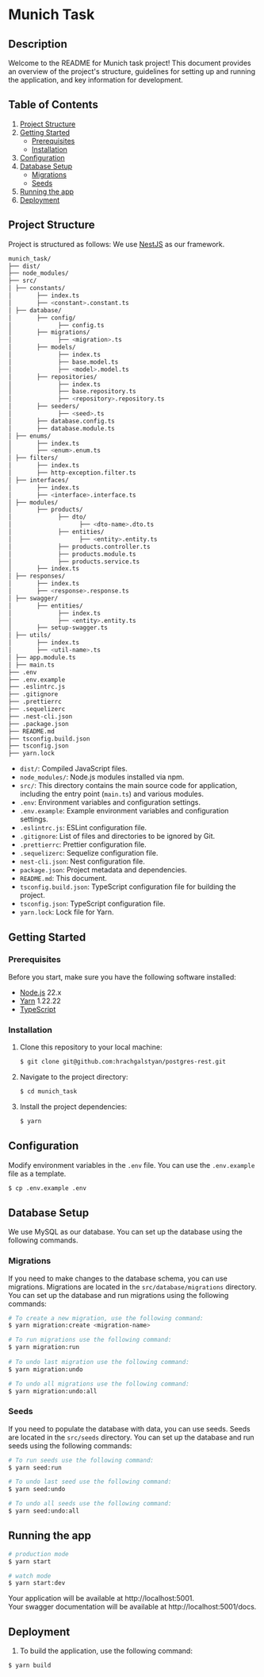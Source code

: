 # Munich Task

## Description

Welcome to the README for Munich task project! This document provides an overview of the project's structure, guidelines for setting up and running the application, and key information for development.

## Table of Contents

1. [Project Structure](#project-structure)
2. [Getting Started](#getting-started)
    - [Prerequisites](#prerequisites)
    - [Installation](#installation)
3. [Configuration](#configuration)
4. [Database Setup](#database-setup)
    - [Migrations](#migrations)
    - [Seeds](#seeds)
5. [Running the app](#running-the-app)
7. [Deployment](#deployment)

## Project Structure

Project is structured as follows:
We use [NestJS](https://nestjs.com/) as our framework.

```bash
munich_task/
├── dist/
├── node_modules/  
├── src/  
│ ├── constants/
│       ├── index.ts
│       ├── <constant>.constant.ts
│ ├── database/
│       ├── config/
│             ├── config.ts
│       ├── migrations/
│             ├── <migration>.ts
│       ├── models/
│             ├── index.ts
│             ├── base.model.ts
│             ├── <model>.model.ts
│       ├── repositories/
│             ├── index.ts
│             ├── base.repository.ts
│             ├── <repository>.repository.ts
│       ├── seeders/
│             ├── <seed>.ts
│       ├── database.config.ts
│       ├── database.module.ts
│ ├── enums/
│       ├── index.ts
│       ├── <enum>.enum.ts
│ ├── filters/
│       ├── index.ts
│       ├── http-exception.filter.ts
│ ├── interfaces/
│       ├── index.ts
│       ├── <interface>.interface.ts
│ ├── modules/
│       ├── products/
│             ├── dto/
│                   ├── <dto-name>.dto.ts
│             ├── entities/
│                   ├── <entity>.entity.ts
│             ├── products.controller.ts
│             ├── products.module.ts
│             ├── products.service.ts
│       ├── index.ts
│ ├── responses/
│       ├── index.ts
│       ├── <response>.response.ts
│ ├── swagger/
│       ├── entities/
│             ├── index.ts
│             ├── <entity>.entity.ts
│       ├── setup-swagger.ts
│ ├── utils/
│       ├── index.ts
│       ├── <util-name>.ts
│ ├── app.module.ts  
│ ├── main.ts  
├── .env 
├── .env.example
├── .eslintrc.js 
├── .gitignore  
├── .prettierrc  
├── .sequelizerc  
├── .nest-cli.json  
├── .package.json  
├── README.md
├── tsconfig.build.json  
├── tsconfig.json  
├── yarn.lock  
```

- `dist/`: Compiled JavaScript files.
- `node_modules/`: Node.js modules installed via npm.
- `src/`: This directory contains the main source code for application, including the entry point (`main.ts`) and various modules.
- `.env`: Environment variables and configuration settings.
- `.env.example`: Example environment variables and configuration settings.
- `.eslintrc.js`: ESLint configuration file.
- `.gitignore`: List of files and directories to be ignored by Git.
- `.prettierrc`: Prettier configuration file.
- `.sequelizerc`: Sequelize configuration file.
- `nest-cli.json`: Nest configuration file.
- `package.json`: Project metadata and dependencies.
- `README.md`: This document.
- `tsconfig.build.json`: TypeScript configuration file for building the project.
- `tsconfig.json`: TypeScript configuration file.
- `yarn.lock`: Lock file for Yarn.

## Getting Started

### Prerequisites

Before you start, make sure you have the following software installed:

- [Node.js](https://nodejs.org/) 22.x
- [Yarn](https://yarnpkg.com/) 1.22.22
- [TypeScript](https://www.typescriptlang.org/)

### Installation

1. Clone this repository to your local machine:

   ```bash
   $ git clone git@github.com:hrachgalstyan/postgres-rest.git
    ```

2. Navigate to the project directory:

   ```bash
   $ cd munich_task
   ```

3. Install the project dependencies:

   ```bash
   $ yarn
   ```

## Configuration

Modify environment variables in the `.env` file. You can use the `.env.example` file as a template.

```bash
$ cp .env.example .env
```

## Database Setup

We use MySQL as our database. You can set up the database using the following commands.

### Migrations

If you need to make changes to the database schema, you can use migrations. Migrations are located in the `src/database/migrations` directory.
You can set up the database and run migrations using the following commands:

```bash
# To create a new migration, use the following command:
$ yarn migration:create <migration-name>

# To run migrations use the following command:
$ yarn migration:run
   
# To undo last migration use the following command:
$ yarn migration:undo

# To undo all migrations use the following command:
$ yarn migration:undo:all
```

### Seeds

If you need to populate the database with data, you can use seeds. Seeds are located in the `src/seeds` directory.
You can set up the database and run seeds using the following commands:

```bash
# To run seeds use the following command:
$ yarn seed:run

# To undo last seed use the following command:
$ yarn seed:undo

# To undo all seeds use the following command:
$ yarn seed:undo:all
```

## Running the app

```bash
# production mode
$ yarn start

# watch mode
$ yarn start:dev
```

Your application will be available at http://localhost:5001.  
Your swagger documentation will be available at http://localhost:5001/docs.

## Deployment

1. To build the application, use the following command:

```bash
$ yarn build
```

